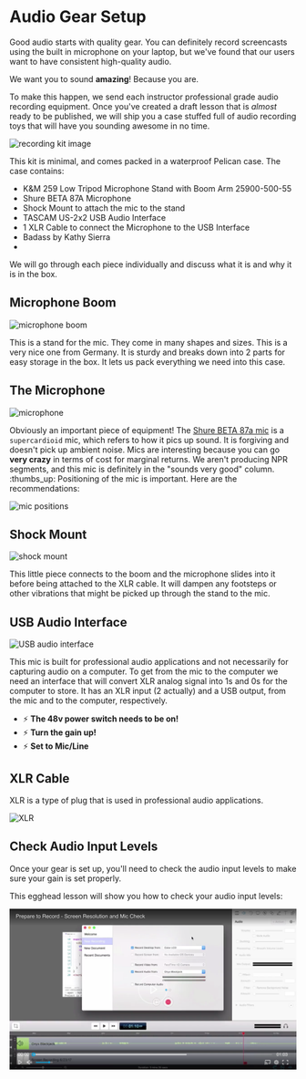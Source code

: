 # Audio Gear Setup
Good audio starts with quality gear. You can definitely record screencasts using the built in microphone on your laptop, but we've found that our users want to have consistent high-quality audio.

We want you to sound **amazing**! Because you are.

To make this happen, we send each instructor professional grade audio recording equipment.
Once you've created a draft lesson that is *almost* ready to be published, we will ship you a case stuffed full of audio recording toys that will have you sounding awesome in no time.

![recording kit image](https://camo.githubusercontent.com/a72bb4ec3c614c6193939f68e5e1eb94dc066bec/68747470733a2f2f64337676366c703535716a6171632e636c6f756466726f6e742e6e65742f6974656d732f3342337a3141307431773333336b3367306434342f7468652d6b69742e706e673f763d6163363637353633)


This kit is minimal, and comes packed in a waterproof Pelican case. The case contains:


- K&M 259 Low Tripod Microphone Stand with Boom Arm 25900-500-55
- Shure BETA 87A Microphone
- Shock Mount to attach the mic to the stand
- TASCAM US-2x2 USB Audio Interface
- 1 XLR Cable to connect the Microphone to the USB Interface
- Badass by Kathy Sierra
- 

We will go through each piece individually and discuss what it is and why it is in the box.


## Microphone Boom
![microphone boom](https://camo.githubusercontent.com/0fd09b6c9d66b2df6d9b02a352b51559521a71eb/68747470733a2f2f73332e616d617a6f6e6177732e636f6d2f662e636c2e6c792f6974656d732f3279333232733374317a3163314c31743045314e2f496d616765253230323031362d30342d31392532306174253230332e30392e3231253230504d2e6a70673f763d3235666332626561)


This is a stand for the mic. They come in many shapes and sizes. This is a very nice one from Germany. It is sturdy and breaks down into 2 parts for easy storage in the box. It lets us pack everything we need into this case.

## The Microphone
![microphone](https://camo.githubusercontent.com/e7a87456f40ebff5580d72dcd6334ba1c50a315e/68747470733a2f2f73332e616d617a6f6e6177732e636f6d2f662e636c2e6c792f6974656d732f31743039306831683045343731543249304c32312f496d616765253230323031362d30342d31392532306174253230312e34302e3232253230504d2e6a70673f763d6237336338333464)


Obviously an important piece of equipment! The [Shure BETA 87a mic](http://www.shure.com/americas/products/microphones/beta/beta-87a-vocal-microphone) is a `supercardioid` mic, which refers to how it pics up sound. It is forgiving and doesn't pick up ambient noise. Mics are interesting because you can go **very crazy** in terms of cost for marginal returns. We aren't producing NPR segments, and this mic is definitely in the "sounds very good" column. :thumbs_up:
Positioning of the mic is important. Here are the recommendations:

![mic positions](https://camo.githubusercontent.com/f4db11f477bd853b761ef449123534ae62dec1ac/68747470733a2f2f64337676366c703535716a6171632e636c6f756466726f6e742e6e65742f6974656d732f33743267323430423265323233473163316333752f53637265656e25323053686f74253230323031362d30392d30382532306174253230312e33372e3232253230504d2e706e67)

## Shock Mount
![shock mount](https://camo.githubusercontent.com/cbce23d969a2b94b8508983091e4bcbb724a1d6a/68747470733a2f2f73332e616d617a6f6e6177732e636f6d2f662e636c2e6c792f6974656d732f33423163335532613356304f31383366307331672f496d616765253230323031362d30342d31392532306174253230312e34322e3235253230504d2e6a70673f763d3563626336363461)


This little piece connects to the boom and the microphone slides into it before being attached to the XLR cable. It will dampen any footsteps or other vibrations that might be picked up through the stand to the mic.

## USB Audio Interface
![USB audio interface](https://camo.githubusercontent.com/5921b8cc76ab666e88bb2b49deb2ce4fcbab3a61/68747470733a2f2f73332e616d617a6f6e6177732e636f6d2f662e636c2e6c792f6974656d732f33463079314e33773279337630563158314f336d2f496d616765253230323031362d30342d31392532306174253230312e34312e3332253230504d2e6a70673f763d3434343164306234)


This mic is built for professional audio applications and not necessarily for capturing audio on a computer. To get from the mic to the computer we need an interface that will convert XLR analog signal into 1s and 0s for the computer to store. It has an XLR input (2 actually) and a USB output, from the mic and to the computer, respectively.

- ⚡️ **The 48v power switch needs to be on!**
- ⚡️ **Turn the gain up!**
- ⚡️ **Set to Mic/Line**
## XLR Cable

XLR is a type of plug that is used in professional audio applications.

![XLR](https://camo.githubusercontent.com/77d44222dc0a0650ef799c95e716ee9d1aa44592/68747470733a2f2f73332e616d617a6f6e6177732e636f6d2f662e636c2e6c792f6974656d732f326933393371314a30483059314f3139325931452f496d616765253230323031362d30342d31392532306174253230312e33382e3539253230504d2e6a70673f763d3066656435333337)

## Check Audio Input Levels

Once your gear is set up, you'll need to check the audio input levels to make sure your gain is set properly.

This egghead lesson will show you how to check your audio input levels:

[![Recording Screen](../images/screenshots/recording-screen-prep.png)](https://egghead.io/lessons/tools-prepare-to-record-screen-resolution-and-mic-check?play=true)
